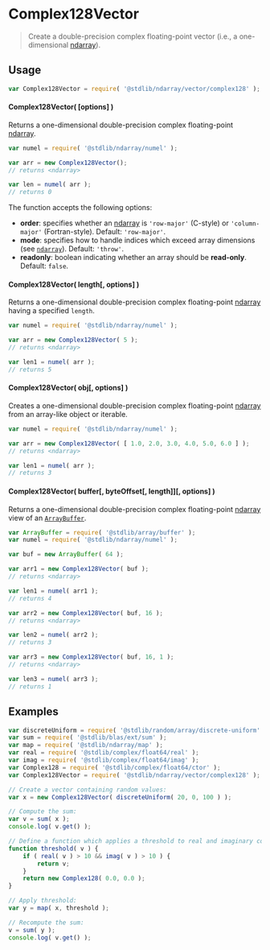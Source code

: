 <!--

@license Apache-2.0

Copyright (c) 2025 The Stdlib Authors.

Licensed under the Apache License, Version 2.0 (the "License");
you may not use this file except in compliance with the License.
You may obtain a copy of the License at

   http://www.apache.org/licenses/LICENSE-2.0

Unless required by applicable law or agreed to in writing, software
distributed under the License is distributed on an "AS IS" BASIS,
WITHOUT WARRANTIES OR CONDITIONS OF ANY KIND, either express or implied.
See the License for the specific language governing permissions and
limitations under the License.

-->

# Complex128Vector

> Create a double-precision complex floating-point vector (i.e., a one-dimensional [ndarray][@stdlib/ndarray/ctor]).

<!-- Section to include introductory text. Make sure to keep an empty line after the intro `section` element and another before the `/section` close. -->

<section class="intro">

</section>

<!-- /.intro -->

<!-- Package usage documentation. -->

<section class="usage">

## Usage

```javascript
var Complex128Vector = require( '@stdlib/ndarray/vector/complex128' );
```

#### Complex128Vector( \[options] )

Returns a one-dimensional double-precision complex floating-point [ndarray][@stdlib/ndarray/ctor].

```javascript
var numel = require( '@stdlib/ndarray/numel' );

var arr = new Complex128Vector();
// returns <ndarray>

var len = numel( arr );
// returns 0
```

The function accepts the following options:

-   **order**: specifies whether an [ndarray][@stdlib/ndarray/ctor] is `'row-major'` (C-style) or `'column-major'` (Fortran-style). Default: `'row-major'`.
-   **mode**: specifies how to handle indices which exceed array dimensions (see [`ndarray`][@stdlib/ndarray/ctor]). Default: `'throw'`.
-   **readonly**: boolean indicating whether an array should be **read-only**. Default: `false`.

#### Complex128Vector( length\[, options] )

Returns a one-dimensional double-precision complex floating-point [ndarray][@stdlib/ndarray/ctor] having a specified `length`.

```javascript
var numel = require( '@stdlib/ndarray/numel' );

var arr = new Complex128Vector( 5 );
// returns <ndarray>

var len1 = numel( arr );
// returns 5
```

#### Complex128Vector( obj\[, options] )

Creates a one-dimensional double-precision complex floating-point [ndarray][@stdlib/ndarray/ctor] from an array-like object or iterable.

```javascript
var numel = require( '@stdlib/ndarray/numel' );

var arr = new Complex128Vector( [ 1.0, 2.0, 3.0, 4.0, 5.0, 6.0 ] );
// returns <ndarray>

var len1 = numel( arr );
// returns 3
```

#### Complex128Vector( buffer\[, byteOffset\[, length]]\[, options] )

Returns a one-dimensional double-precision complex floating-point [ndarray][@stdlib/ndarray/ctor] view of an [`ArrayBuffer`][@stdlib/array/buffer].

```javascript
var ArrayBuffer = require( '@stdlib/array/buffer' );
var numel = require( '@stdlib/ndarray/numel' );

var buf = new ArrayBuffer( 64 );

var arr1 = new Complex128Vector( buf );
// returns <ndarray>

var len1 = numel( arr1 );
// returns 4

var arr2 = new Complex128Vector( buf, 16 );
// returns <ndarray>

var len2 = numel( arr2 );
// returns 3

var arr3 = new Complex128Vector( buf, 16, 1 );
// returns <ndarray>

var len3 = numel( arr3 );
// returns 1
```

</section>

<!-- /.usage -->

<!-- Package usage notes. Make sure to keep an empty line after the `section` element and another before the `/section` close. -->

<section class="notes">

</section>

<!-- /.notes -->

<!-- Package usage examples. -->

<section class="examples">

## Examples

<!-- eslint no-undef: "error" -->

```javascript
var discreteUniform = require( '@stdlib/random/array/discrete-uniform' );
var sum = require( '@stdlib/blas/ext/sum' );
var map = require( '@stdlib/ndarray/map' );
var real = require( '@stdlib/complex/float64/real' );
var imag = require( '@stdlib/complex/float64/imag' );
var Complex128 = require( '@stdlib/complex/float64/ctor' );
var Complex128Vector = require( '@stdlib/ndarray/vector/complex128' );

// Create a vector containing random values:
var x = new Complex128Vector( discreteUniform( 20, 0, 100 ) );

// Compute the sum:
var v = sum( x );
console.log( v.get() );

// Define a function which applies a threshold to real and imaginary components:
function threshold( v ) {
    if ( real( v ) > 10 && imag( v ) > 10 ) {
        return v;
    }
    return new Complex128( 0.0, 0.0 );
}

// Apply threshold:
var y = map( x, threshold );

// Recompute the sum:
v = sum( y );
console.log( v.get() );
```

</section>

<!-- /.examples -->

<!-- Section to include cited references. If references are included, add a horizontal rule *before* the section. Make sure to keep an empty line after the `section` element and another before the `/section` close. -->

<section class="references">

</section>

<!-- /.references -->

<!-- Section for related `stdlib` packages. Do not manually edit this section, as it is automatically populated. -->

<section class="related">

</section>

<!-- /.related -->

<!-- Section for all links. Make sure to keep an empty line after the `section` element and another before the `/section` close. -->

<section class="links">

[@stdlib/array/buffer]: https://github.com/stdlib-js/stdlib/tree/develop/lib/node_modules/%40stdlib/array/buffer

[@stdlib/ndarray/ctor]: https://github.com/stdlib-js/stdlib/tree/develop/lib/node_modules/%40stdlib/ndarray/ctor

</section>

<!-- /.links -->
